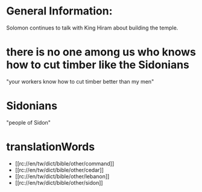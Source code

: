 # General Information:

Solomon continues to talk with King Hiram about building the temple.

# there is no one among us who knows how to cut timber like the Sidonians

"your workers know how to cut timber better than my men"

# Sidonians

"people of Sidon"

# translationWords

* [[rc://en/tw/dict/bible/other/command]]
* [[rc://en/tw/dict/bible/other/cedar]]
* [[rc://en/tw/dict/bible/other/lebanon]]
* [[rc://en/tw/dict/bible/other/sidon]]